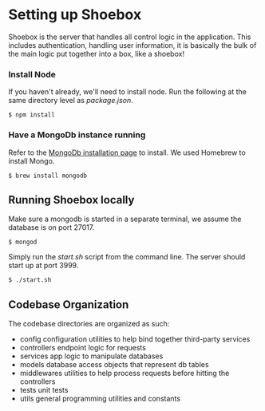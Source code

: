 # Setting up Shoebox
Shoebox is the server that handles all control logic in the application. This includes authentication, handling user information, it is basically the bulk of the main logic put together into a box, like a shoebox!

### Install Node
If you haven't already, we'll need to install node. Run the following at the same directory level as _package.json_.
```
$ npm install
```

### Have a MongoDb instance running
Refer to the [MongoDb installation page](https://docs.mongodb.com/master/installation/) to install.
We used Homebrew to install Mongo.
```
$ brew install mongodb
```

## Running Shoebox locally
Make sure a mongodb is started in a separate terminal, we assume the database is on port 27017.
```
$ mongod
```

Simply run the _start.sh_ script from the command line. The server should start up at port 3999.
```
$ ./start.sh
```

## Codebase Organization
The codebase directories are organized as such:
- config		    configuration utilities to help bind together third-party services
- controllers		endpoint logic for requests
- services		  app logic to manipulate databases
- models		    database access objects that represent db tables
- middlewares		utilities to help process requests before hitting the controllers
- tests         unit tests
- utils         general programming utilities and constants
